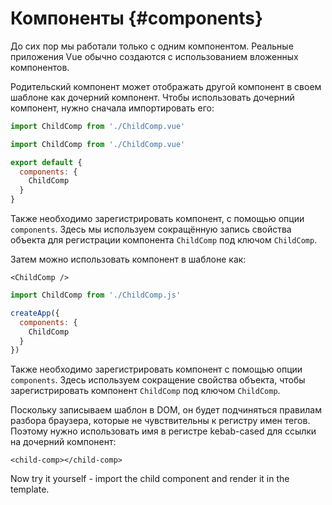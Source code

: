 # Компоненты {#components}

До сих пор мы работали только с одним компонентом. Реальные приложения Vue обычно создаются с использованием вложенных компонентов.

Родительский компонент может отображать другой компонент в своем шаблоне как дочерний компонент. Чтобы использовать дочерний компонент, нужно сначала импортировать его:

<div class="composition-api">
<div class="sfc">

```js
import ChildComp from './ChildComp.vue'
```

</div>
</div>

<div class="options-api">
<div class="sfc">

```js
import ChildComp from './ChildComp.vue'

export default {
  components: {
    ChildComp
  }
}
```

Также необходимо зарегистрировать компонент, с помощью опции `components`.  Здесь мы используем сокращённую запись свойства объекта для регистрации компонента `ChildComp` под ключом `ChildComp`.

</div>
</div>

<div class="sfc">

Затем можно использовать компонент в шаблоне как:

```vue-html
<ChildComp />
```

</div>

<div class="html">

```js
import ChildComp from './ChildComp.js'

createApp({
  components: {
    ChildComp
  }
})
```

Также необходимо зарегистрировать компонент с помощью опции `components`. Здесь используем сокращение свойства объекта, чтобы зарегистрировать компонент `ChildComp` под ключом `ChildComp`.

Поскольку записываем шаблон в DOM, он будет подчиняться правилам разбора браузера, которые не чувствительны к регистру имен тегов. Поэтому нужно использовать имя в регистре kebab-cased для ссылки на дочерний компонент:

```vue-html
<child-comp></child-comp>
```

</div>

Now try it yourself - import the child component and render it in the template.

